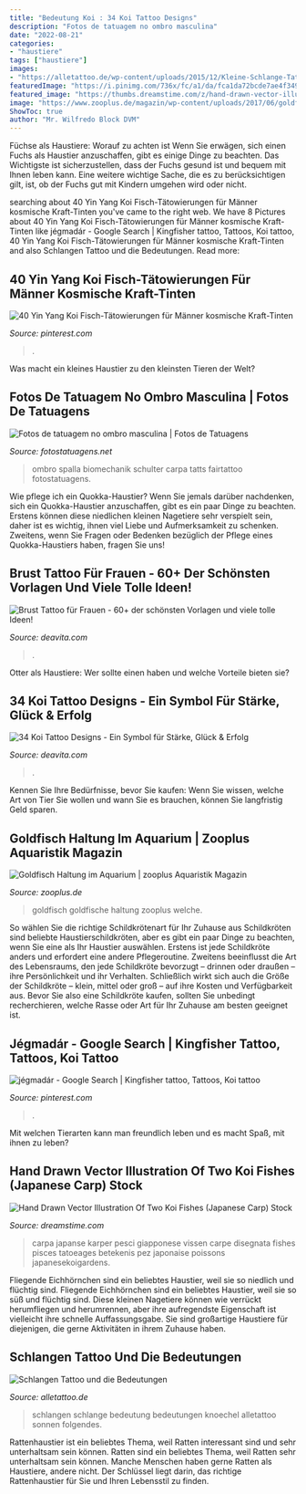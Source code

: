 ```yaml
---
title: "Bedeutung Koi : 34 Koi Tattoo Designs"
description: "Fotos de tatuagem no ombro masculina"
date: "2022-08-21"
categories:
- "haustiere"
tags: ["haustiere"]
images:
- "https://alletattoo.de/wp-content/uploads/2015/12/Kleine-Schlange-Tattoo-am-Knoechel.jpg"
featuredImage: "https://i.pinimg.com/736x/fc/a1/da/fca1da72bcde7ae4f349f65639a96cd7.jpg"
featured_image: "https://thumbs.dreamstime.com/z/hand-drawn-vector-illustration-two-koi-fishes-japanese-carp-symbol-love-friendship-prosperity-black-white-image-can-67057103.jpg"
image: "https://www.zooplus.de/magazin/wp-content/uploads/2017/06/goldfisch2.jpg"
ShowToc: true
author: "Mr. Wilfredo Block DVM"
---
```



Füchse als Haustiere: Worauf zu achten ist
Wenn Sie erwägen, sich einen Fuchs als Haustier anzuschaffen, gibt es einige Dinge zu beachten. Das Wichtigste ist sicherzustellen, dass der Fuchs gesund ist und bequem mit Ihnen leben kann. Eine weitere wichtige Sache, die es zu berücksichtigen gilt, ist, ob der Fuchs gut mit Kindern umgehen wird oder nicht.

	

		
searching about 40 Yin Yang Koi Fisch-Tätowierungen für Männer kosmische Kraft-Tinten you've came to the right web. We have 8 Pictures about 40 Yin Yang Koi Fisch-Tätowierungen für Männer kosmische Kraft-Tinten like jégmadár - Google Search | Kingfisher tattoo, Tattoos, Koi tattoo, 40 Yin Yang Koi Fisch-Tätowierungen für Männer kosmische Kraft-Tinten and also Schlangen Tattoo und die Bedeutungen. Read more:
		
    
## 40 Yin Yang Koi Fisch-Tätowierungen Für Männer Kosmische Kraft-Tinten

<img loading=lazy src="https://i.pinimg.com/736x/fc/a1/da/fca1da72bcde7ae4f349f65639a96cd7.jpg" onerror="this.onerror=null;this.src='https://tse4.mm.bing.net/th?id=OIP.t5M9dtAvvugY7P5T6RaW0QHaHa&amp;pid=15.1';" alt="40 Yin Yang Koi Fisch-Tätowierungen für Männer kosmische Kraft-Tinten">

_Source: pinterest.com_

>. 

	

Was macht ein kleines Haustier zu den kleinsten Tieren der Welt?

    
## Fotos De Tatuagem No Ombro Masculina | Fotos De Tatuagens

<img loading=lazy src="http://www.fotostatuagens.net/wp-content/uploads/2015/02/tatuagem-no-ombro-masculina-7-457x600.jpg" onerror="this.onerror=null;this.src='https://tse2.mm.bing.net/th?id=OIP.1tegmd0FLR3-wL2E0yyUgAAAAA&amp;pid=15.1';" alt="Fotos de tatuagem no ombro masculina | Fotos de Tatuagens">

_Source: fotostatuagens.net_

>ombro spalla biomechanik schulter carpa tatts fairtattoo fotostatuagens. 

	

Wie pflege ich ein Quokka-Haustier?
Wenn Sie jemals darüber nachdenken, sich ein Quokka-Haustier anzuschaffen, gibt es ein paar Dinge zu beachten. Erstens können diese niedlichen kleinen Nagetiere sehr verspielt sein, daher ist es wichtig, ihnen viel Liebe und Aufmerksamkeit zu schenken. Zweitens, wenn Sie Fragen oder Bedenken bezüglich der Pflege eines Quokka-Haustiers haben, fragen Sie uns!

    
## Brust Tattoo Für Frauen - 60+ Der Schönsten Vorlagen Und Viele Tolle Ideen!

<img loading=lazy src="https://deavita.com/wp-content/uploads/2019/09/Mandala-Tattoo-Brust-Vorlagen-Feder-Tattoomotiv-Bedeutung.jpg" onerror="this.onerror=null;this.src='https://tse1.mm.bing.net/th?id=OIP.7t1JHR22dGDU5f_n_jXYfAHaFj&amp;pid=15.1';" alt="Brust Tattoo für Frauen - 60+ der schönsten Vorlagen und viele tolle Ideen!">

_Source: deavita.com_

>. 

	

Otter als Haustiere: Wer sollte einen haben und welche Vorteile bieten sie?

    
## 34 Koi Tattoo Designs - Ein Symbol Für Stärke, Glück &amp; Erfolg

<img loading=lazy src="https://deavita.com/wp-content/uploads/2015/02/koi-tattoo-drache-gold-maskulines-tattoomotiv-vorlage.jpeg" onerror="this.onerror=null;this.src='https://tse2.mm.bing.net/th?id=OIP.ghHB1KgZSw59f9I8pQB-0QHaJ5&amp;pid=15.1';" alt="34 Koi Tattoo Designs - Ein Symbol für Stärke, Glück &amp; Erfolg">

_Source: deavita.com_

>. 

	

Kennen Sie Ihre Bedürfnisse, bevor Sie kaufen: Wenn Sie wissen, welche Art von Tier Sie wollen und wann Sie es brauchen, können Sie langfristig Geld sparen.

    
## Goldfisch Haltung Im Aquarium | Zooplus Aquaristik Magazin

<img loading=lazy src="https://www.zooplus.de/magazin/wp-content/uploads/2017/06/goldfisch2.jpg" onerror="this.onerror=null;this.src='https://tse1.mm.bing.net/th?id=OIP.4dfbUIIUmEaFkn-WQLAahAHaE8&amp;pid=15.1';" alt="Goldfisch Haltung im Aquarium | zooplus Aquaristik Magazin">

_Source: zooplus.de_

>goldfisch goldfische haltung zooplus welche. 

	

So wählen Sie die richtige Schildkrötenart für Ihr Zuhause aus
Schildkröten sind beliebte Haustierschildkröten, aber es gibt ein paar Dinge zu beachten, wenn Sie eine als Ihr Haustier auswählen. Erstens ist jede Schildkröte anders und erfordert eine andere Pflegeroutine. Zweitens beeinflusst die Art des Lebensraums, den jede Schildkröte bevorzugt – drinnen oder draußen – ihre Persönlichkeit und ihr Verhalten. Schließlich wirkt sich auch die Größe der Schildkröte – klein, mittel oder groß – auf ihre Kosten und Verfügbarkeit aus. Bevor Sie also eine Schildkröte kaufen, sollten Sie unbedingt recherchieren, welche Rasse oder Art für Ihr Zuhause am besten geeignet ist.

    
## Jégmadár - Google Search | Kingfisher Tattoo, Tattoos, Koi Tattoo

<img loading=lazy src="https://i.pinimg.com/736x/8a/dc/78/8adc78ec04cb81978d8263dee3e99640--kingfisher-tattoo-charm-tattoo.jpg" onerror="this.onerror=null;this.src='https://tse1.mm.bing.net/th?id=OIP.Ka7TLat31qKH14EDZAsY3wHaKN&amp;pid=15.1';" alt="jégmadár - Google Search | Kingfisher tattoo, Tattoos, Koi tattoo">

_Source: pinterest.com_

>. 

	

Mit welchen Tierarten kann man freundlich leben und es macht Spaß, mit ihnen zu leben?

    
## Hand Drawn Vector Illustration Of Two Koi Fishes (Japanese Carp) Stock

<img loading=lazy src="https://thumbs.dreamstime.com/z/hand-drawn-vector-illustration-two-koi-fishes-japanese-carp-symbol-love-friendship-prosperity-black-white-image-can-67057103.jpg" onerror="this.onerror=null;this.src='https://tse1.mm.bing.net/th?id=OIP.DuGUETwm2AQx9dlHm7WpdwHaGc&amp;pid=15.1';" alt="Hand Drawn Vector Illustration Of Two Koi Fishes (Japanese Carp) Stock">

_Source: dreamstime.com_

>carpa japanse karper pesci giapponese vissen carpe disegnata fishes pisces tatoeages betekenis pez japonaise poissons japanesekoigardens. 

	

Fliegende Eichhörnchen sind ein beliebtes Haustier, weil sie so niedlich und flüchtig sind.
Fliegende Eichhörnchen sind ein beliebtes Haustier, weil sie so süß und flüchtig sind. Diese kleinen Nagetiere können wie verrückt herumfliegen und herumrennen, aber ihre aufregendste Eigenschaft ist vielleicht ihre schnelle Auffassungsgabe. Sie sind großartige Haustiere für diejenigen, die gerne Aktivitäten in ihrem Zuhause haben.

    
## Schlangen Tattoo Und Die Bedeutungen

<img loading=lazy src="https://alletattoo.de/wp-content/uploads/2015/12/Kleine-Schlange-Tattoo-am-Knoechel.jpg" onerror="this.onerror=null;this.src='https://tse1.mm.bing.net/th?id=OIP.7XEDKRdqOp9_QsgOoV-pJgHaES&amp;pid=15.1';" alt="Schlangen Tattoo und die Bedeutungen">

_Source: alletattoo.de_

>schlangen schlange bedeutung bedeutungen knoechel alletattoo sonnen folgendes. 

	

Rattenhaustier ist ein beliebtes Thema, weil Ratten interessant sind und sehr unterhaltsam sein können.
Ratten sind ein beliebtes Thema, weil Ratten sehr unterhaltsam sein können. Manche Menschen haben gerne Ratten als Haustiere, andere nicht. Der Schlüssel liegt darin, das richtige Rattenhaustier für Sie und Ihren Lebensstil zu finden.

